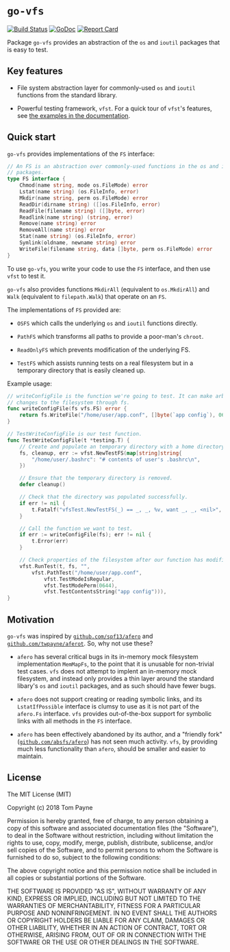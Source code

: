 # `go-vfs`

[![Build Status](https://travis-ci.org/twpayne/go-vfs.svg?branch=master)](https://travis-ci.org/twpayne/go-vfs)
[![GoDoc](https://godoc.org/github.com/twpayne/go-vfs?status.svg)](https://godoc.org/github.com/twpayne/go-vfs)
[![Report Card](https://goreportcard.com/badge/github.com/twpayne/go-vfs)](https://goreportcard.com/report/github.com/twpayne/go-vfs)

Package `go-vfs` provides an abstraction of the `os` and `ioutil` packages that
is easy to test.

## Key features

 * File system abstraction layer for commonly-used `os` and `ioutil` functions
   from the standard library.

 * Powerful testing framework, `vfst`. For a quick tour of `vfst`'s features,
   see [the examples in the
documentation](https://godoc.org/github.com/twpayne/go-vfs/vfst#pkg-examples).

## Quick start

`go-vfs` provides implementations of the `FS` interface:

```go
// An FS is an abstraction over commonly-used functions in the os and ioutil
// packages.
type FS interface {
    Chmod(name string, mode os.FileMode) error
    Lstat(name string) (os.FileInfo, error)
    Mkdir(name string, perm os.FileMode) error
    ReadDir(dirname string) ([]os.FileInfo, error)
    ReadFile(filename string) ([]byte, error)
    Readlink(name string) (string, error)
    Remove(name string) error
    RemoveAll(name string) error
    Stat(name string) (os.FileInfo, error)
    Symlink(oldname, newname string) error
    WriteFile(filename string, data []byte, perm os.FileMode) error
}
```

To use `go-vfs`, you write your code to use the `FS` interface, and then use
`vfst` to test it.

`go-vfs` also provides functions `MkdirAll` (equivalent to `os.MkdirAll`) and
`Walk` (equivalent to `filepath.Walk`) that operate on an `FS`.

The implementations of `FS` provided are:

 * `OSFS` which calls the underlying `os` and `ioutil` functions directly.

 * `PathFS` which transforms all paths to provide a poor-man's `chroot`.

 * `ReadOnlyFS` which prevents modification of the underlying FS.

 * `TestFS` which assists running tests on a real filesystem but in a temporary
   directory that is easily cleaned up.

Example usage:

```go
// writeConfigFile is the function we're going to test. It can make arbitrary
// changes to the filesystem through fs.
func writeConfigFile(fs vfs.FS) error {
    return fs.WriteFile("/home/user/app.conf", []byte(`app config`), 0644)
}

// TestWriteConfigFile is our test function.
func TestWriteConfigFile(t *testing.T) {
    // Create and populate an temporary directory with a home directory.
    fs, cleanup, err := vfst.NewTestFS(map[string]string{
        "/home/user/.bashrc": "# contents of user's .bashrc\n",
    })

    // Ensure that the temporary directory is removed.
    defer cleanup()

    // Check that the directory was populated successfully.
    if err != nil {
        t.Fatalf("vfsTest.NewTestFS(_) == _, _, %v, want _, _, <nil>", err)
    }

    // Call the function we want to test.
    if err := writeConfigFile(fs); err != nil {
        t.Error(err)
    }

    // Check properties of the filesystem after our function has modified it.
    vfst.RunTest(t, fs, "",
        vfst.PathTest("/home/user/app.conf",
            vfst.TestModeIsRegular,
            vfst.TestModePerm(0644),
            vfst.TestContentsString("app config"))),
}
```


## Motivation

`go-vfs` was inspired by
[`github.com/spf13/afero`](https://github.com/spf13/afero) and
[`github.com/twpayne/aferot`](https://github.com/twpayne/aferot). So, why not
use these?

 * `afero` has several critical bugs in its in-memory mock filesystem
   implementation `MemMapFs`, to the point that it is unusable for non-trivial
test cases.  `vfs` does not attempt to implent an in-memory mock filesystem,
and instead only provides a thin layer around the standard libary's `os` and
`ioutil` packages, and as such should have fewer bugs.

 * `afero` does not support creating or reading symbolic links, and its
   `LstatIfPossible` interface is clumsy to use as it is not part of the
`afero.Fs` interface. `vfs` provides out-of-the-box support for symbolic links
with all methods in the `FS` interface.

 * `afero` has been effectively abandoned by its author, and a "friendly fork"
   ([`github.com/absfs/afero`](https://github.com/absfs/afero)) has not seen
much activity. `vfs`, by providing much less functionality than `afero`, should
be smaller and easier to maintain.

## License

The MIT License (MIT)

Copyright (c) 2018 Tom Payne

Permission is hereby granted, free of charge, to any person obtaining a copy of
this software and associated documentation files (the "Software"), to deal in
the Software without restriction, including without limitation the rights to
use, copy, modify, merge, publish, distribute, sublicense, and/or sell copies
of the Software, and to permit persons to whom the Software is furnished to do
so, subject to the following conditions:

The above copyright notice and this permission notice shall be included in all
copies or substantial portions of the Software.

THE SOFTWARE IS PROVIDED "AS IS", WITHOUT WARRANTY OF ANY KIND, EXPRESS OR
IMPLIED, INCLUDING BUT NOT LIMITED TO THE WARRANTIES OF MERCHANTABILITY,
FITNESS FOR A PARTICULAR PURPOSE AND NONINFRINGEMENT. IN NO EVENT SHALL THE
AUTHORS OR COPYRIGHT HOLDERS BE LIABLE FOR ANY CLAIM, DAMAGES OR OTHER
LIABILITY, WHETHER IN AN ACTION OF CONTRACT, TORT OR OTHERWISE, ARISING FROM,
OUT OF OR IN CONNECTION WITH THE SOFTWARE OR THE USE OR OTHER DEALINGS IN THE
SOFTWARE.
